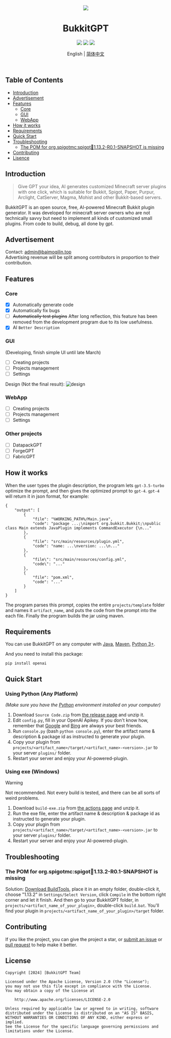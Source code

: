 <div align="center">
<img src="https://cdn.jsdelivr.net/gh/Zhou-Shilin/picx-images-hosting@master/20240202/bukkitgpt-logo.webp"/> 
<h1>BukkitGPT</h1>
<img src="https://img.shields.io/badge/Bukkit-GPT-blue">
<a href="https://github.com/Zhou-Shilin/BukkitGPT/pulls"><img src="https://img.shields.io/badge/PRs-welcome-20BF20"></a>
<img src="https://img.shields.io/badge/License-Apache-red">
<p>English | <a href="https://github.com/BukkitGPT/BukkitGPT/blob/master/README-zh_cn.md">简体中文</a></p>
<br/>
</div>

## Table of Contents
- [Introduction](https://github.com/BukkitGPT/BukkitGPT#introduction)
- [Advertisement](https://github.com/BukkitGPT/BukkitGPT#advertisement)
- [Features](https://github.com/BukkitGPT/BukkitGPT#features)
  - [Core](https://github.com/BukkitGPT/BukkitGPT#core)
  - [GUI](https://github.com/BukkitGPT/BukkitGPT#gui)
  - [WebApp](https://github.com/BukkitGPT/BukkitGPT#webapp)
- [How it works](https://github.com/BukkitGPT/BukkitGPT#how-it-works)
- [Requirements](https://github.com/BukkitGPT/BukkitGPT#requirements)
- [Quick Start](https://github.com/BukkitGPT/BukkitGPT#quick-start)
- [Troubleshooting](https://github.com/BukkitGPT/BukkitGPT#troubleshooting)
  - [The POM for org.spigotmc:spigot:jar:1.13.2-R0.1-SNAPSHOT is missing](https://github.com/BukkitGPT/BukkitGPT#the-pom-for-orgspigotmcspigotjar1132-r01-snapshot-is-missing)
- [Contributing](https://github.com/BukkitGPT/BukkitGPT#contributing)
- [Lisence](https://github.com/BukkitGPT/BukkitGPT#lisence)

## Introduction
> Give GPT your idea, AI generates customized Minecraft server plugins with one click, which is suitable for Bukkit, Spigot, Paper, Purpur, Arclight, CatServer, Magma, Mohist and other Bukkit-based servers.

BukkitGPT is an open source, free, AI-powered Minecraft Bukkit plugin generator. It was developed for minecraft server owners who are not technically savvy but need to implement all kinds of customized small plugins. From code to build, debug, all done by gpt.

## Advertisement
Contact: [admin@baimoqilin.top](mailto:admin@baimoqilin.top)  
Advertising revenue will be split among contributors in proportion to their contribution.

## Features

### Core
- [x] Automatically generate code
- [x] Automatically fix bugs
- [ ] ~~Automatically test plugins~~ After long reflection, this feature has been removed from the development program due to its low usefulness.
- [x] AI `Better Description`

### GUI
(Developing, finish simple UI until late March)
- [ ] Creating projects
- [ ] Projects management
- [ ] Settings

Design (Not the final result):
![design](https://cdn.jsdelivr.net/gh/Zhou-Shilin/picx-images-hosting@master/20240210/bukkitgpt-demo.jpeg)

### WebApp
- [ ] Creating projects
- [ ] Projects management
- [ ] Settings

### Other projects
- [ ] DatapackGPT
- [ ] ForgeGPT
- [ ] FabricGPT

## How it works
When the user types the plugin description, the program lets `gpt-3.5-turbo` optimize the prompt, and then gives the optimized prompt to `gpt-4`. `gpt-4` will return it in json format, for example:
```
{
    "output": [
        {
            "file": "%WORKING_PATH%/Main.java",
            "code": "package ...;\nimport org.bukkit.Bukkit;\npublic class Main extends JavaPlugin implements CommandExecutor {\n..."
        },
        {
            "file": "src/main/resources/plugin.yml",
            "code": "name: ...\nversion: ...\n..."
        },
        {
            "file\": "src/main/resources/config.yml",
            "code\": "..."
        },
        {
            "file": "pom.xml",
            "code": "..."
        }
    ]
}
```
The program parses this prompt, copies the entire `projects/template` folder and names it `artifact_name`, and puts the code from the prompt into the each file. Finally the program builds the jar using maven.

## Requirements
You can use BukkitGPT on any computer with [Java](https://www.azul.com/downloads/), [Maven](https://maven.apache.org/), [Python 3+](https://www.python.org/).  

And you need to install this package:
```
pip install openai
```

## Quick Start

### Using Python (Any Platform)
*(Make sure you have the [Python](https://www.python.org) environment installed on your computer)*
1. Download `Source Code.zip` from [the release page]([https:///](https://github.com/Zhou-Shilin/BukkitGPT/releases)) and unzip it.
2. Edit `config.py`, fill in your OpenAI Apikey. If you don't know how, remember that [Google](https://www.google.com/) and [Bing](https://www.bing.com/) are always your best friends.
3. Run `console.py` (bash `python console.py`), enter the artifact name & description & package id as instructed to generate your plugin.
4. Copy your plugin from `projects/<artifact_name>/target/<artifact_name>-<version>.jar` to your server `plugins/` folder.
5. Restart your server and enjoy your AI-powered-plugin.

### Using exe (Windows)
> [!WARNING]
> Not recommended.
> Not every build is tested, and there can be all sorts of weird problems.

1. Download `build-exe.zip` from [the actions page](https://github.com/BukkitGPT/BukkitGPT/actions) and unzip it.
2. Run the exe file, enter the artifact name & description & package id as instructed to generate your plugin.
3. Copy your plugin from `projects/<artifact_name>/target/<artifact_name>-<version>.jar` to your server `plugins/` folder.
4. Restart your server and enjoy your AI-powered-plugin.

## Troubleshooting

### The POM for org.spigotmc:spigot:jar:1.13.2-R0.1-SNAPSHOT is missing
Solution: [Download BuildTools](https://hub.spigotmc.org/jenkins/job/BuildTools/lastSuccessfulBuild/artifact/target/BuildTools.jar), place it in an empty folder, double-click it, choose "1.13.2" in `Settings/Select Version`, click `Compile` in the bottom right corner and let it finish. And then go to your BukkitGPT folder, in `projects/<artifact_name_of_your_plugin>`, double-click `build.bat`. You'll find your plugin in `projects/<artifact_name_of_your_plugin>/target` folder.

## Contributing
If you like the project, you can give the project a star, or [submit an issue](https://github.com/Zhou-Shilin/BukkitGPT/issues) or [pull request](https://github.com/Zhou-Shilin/BukkitGPT/pulls) to help make it better.

## License
```
Copyright [2024] [BukkitGPT Team]

Licensed under the Apache License, Version 2.0 (the "License");
you may not use this file except in compliance with the License.
You may obtain a copy of the License at

    http://www.apache.org/licenses/LICENSE-2.0

Unless required by applicable law or agreed to in writing, software
distributed under the License is distributed on an "AS IS" BASIS,
WITHOUT WARRANTIES OR CONDITIONS OF ANY KIND, either express or implied.
See the License for the specific language governing permissions and
limitations under the License.
```
